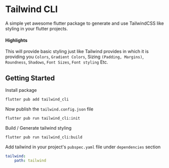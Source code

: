 # Tailwind CLI
A simple yet awesome flutter package to generate and use TailwindCSS like
styling in your flutter projects.

#### Highlights
This will provide basic styling just like Tailwind provides in which
it is providing you ```Colors```, ```Gradient Colors```, Sizing ```(Padding, Margins)```,
```Roundness```, ```Shadows```, ```Font Sizes```, ```Font styling``` Etc.

## Getting Started

Install package
```bash
flutter pub add tailwind_cli
```

Now publish the ```tailwind.config.json``` file
```bash
flutter pub run tailwind_cli:init
```

Build / Generate tailwind styling
```bash
flutter pub run tailwind_cli:build
```

Add tailwind in your project's ```pubspec.yaml``` file under ```dependencies``` section
```yaml
tailwind:
    path: tailwind
```
